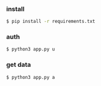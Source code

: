 ### install
```bash
$ pip install -r requirements.txt
```

### auth
```bash
$ python3 app.py u
```

### get data
```bash
$ python3 app.py a
```